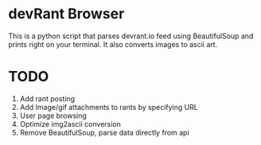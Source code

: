 # devRant Browser

This is a python script that parses devrant.io feed using BeautifulSoup and prints right on your terminal. It also converts images to ascii art.

# TODO

1. Add rant posting
2. Add Image/gif attachments to rants by specifying URL
3. User page browsing
4. Optimize img2ascii conversion
5. Remove BeautifulSoup, parse data directly from api
